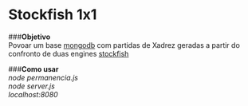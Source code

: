 # Stockfish 1x1

###**Objetivo**  
Povoar um base [mongodb](https://www.mongodb.com) com partidas de Xadrez geradas a partir do confronto de duas engines [stockfish](https://stockfishchess.org/)  
  
###**Como usar**  
_node permanencia.js_  
_node server.js_  
_localhost:8080_
